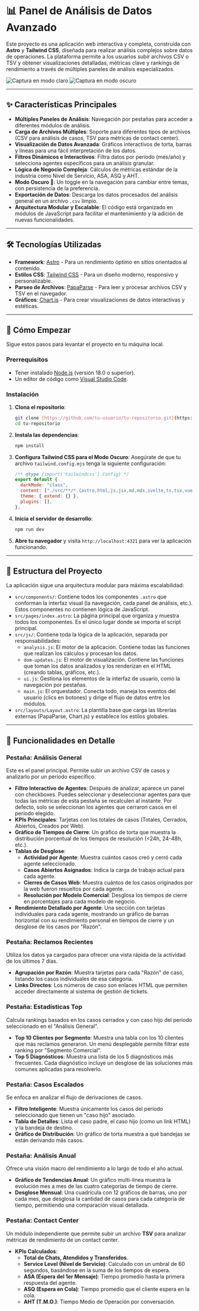 # 📊 Panel de Análisis de Datos Avanzado

Este proyecto es una aplicación web interactiva y completa, construida con **Astro** y **Tailwind CSS**, diseñada para realizar análisis complejos sobre datos de operaciones. La plataforma permite a los usuarios subir archivos CSV o TSV y obtener visualizaciones detalladas, métricas clave y rankings de rendimiento a través de múltiples paneles de análisis especializados.

![Captura en modo claro](images/screenshot_light.png)
![Captura en modo oscuro](images/screenshot_dark.png)

---

## ✨ Características Principales

- **Múltiples Paneles de Análisis**: Navegación por pestañas para acceder a diferentes módulos de análisis.
- **Carga de Archivos Múltiples**: Soporte para diferentes tipos de archivos (CSV para análisis de casos, TSV para métricas de contact center).
- **Visualización de Datos Avanzada**: Gráficos interactivos de torta, barras y líneas para una fácil interpretación de los datos.
- **Filtros Dinámicos e Interactivos**: Filtra datos por período (mes/año) y selecciona agentes específicos para un análisis granular.
- **Lógica de Negocio Compleja**: Cálculos de métricas estándar de la industria como Nivel de Servicio, ASA, ASQ y AHT.
- **Modo Oscuro 🌙**: Un toggle en la navegación para cambiar entre temas, con persistencia de la preferencia.
- **Exportación de Datos**: Descarga los datos procesados del análisis general en un archivo `.csv` limpio.
- **Arquitectura Modular y Escalable**: El código está organizado en módulos de JavaScript para facilitar el mantenimiento y la adición de nuevas funcionalidades.

---

## 🛠️ Tecnologías Utilizadas

- **Framework**: [Astro](https://astro.build/) - Para un rendimiento óptimo en sitios orientados al contenido.
- **Estilos CSS**: [Tailwind CSS](https://tailwindcss.com/) - Para un diseño moderno, responsivo y personalizable.
- **Parseo de Archivos**: [PapaParse](https://www.papaparse.com/) - Para leer y procesar archivos CSV y TSV en el navegador.
- **Gráficos**: [Chart.js](https://www.chartjs.org/) - Para crear visualizaciones de datos interactivas y estéticas.

---

## 🚀 Cómo Empezar

Sigue estos pasos para levantar el proyecto en tu máquina local.

### Prerrequisitos

- Tener instalado [Node.js](https://nodejs.org/) (versión 18.0 o superior).
- Un editor de código como [Visual Studio Code](https://code.visualstudio.com/).

### Instalación

1.  **Clona el repositorio**:

    ```bash
    git clone [https://github.com/tu-usuario/tu-repositorio.git](https://github.com/tu-usuario/tu-repositorio.git)
    cd tu-repositorio
    ```

2.  **Instala las dependencias**:

    ```bash
    npm install
    ```

3.  **Configura Tailwind CSS para el Modo Oscuro**:
    Asegúrate de que tu archivo `tailwind.config.mjs` tenga la siguiente configuración:

    ```javascript
    /** @type {import('tailwindcss').Config} */
    export default {
      darkMode: "class",
      content: ["./src/**/*.{astro,html,js,jsx,md,mdx,svelte,ts,tsx,vue}"],
      theme: { extend: {} },
      plugins: [],
    };
    ```

4.  **Inicia el servidor de desarrollo**:

    ```bash
    npm run dev
    ```

5.  **Abre tu navegador** y visita `http://localhost:4321` para ver la aplicación funcionando.

---

## 📁 Estructura del Proyecto

La aplicación sigue una arquitectura modular para máxima escalabilidad:

- `src/components/`: Contiene todos los componentes `.astro` que conforman la interfaz visual (la navegación, cada panel de análisis, etc.). Estos componentes no contienen lógica de JavaScript.
- `src/pages/index.astro`: La página principal que organiza y muestra todos los componentes. Es el único lugar donde se importa el script principal.
- `src/js/`: Contiene toda la lógica de la aplicación, separada por responsabilidades:
  - `analysis.js`: El motor de la aplicación. Contiene todas las funciones que realizan los cálculos y procesan los datos.
  - `dom-updates.js`: El motor de visualización. Contiene las funciones que toman los datos analizados y los renderizan en el HTML (creando tablas, gráficos, etc.).
  - `ui.js`: Gestiona los elementos de la interfaz de usuario, como la navegación por pestañas.
  - `main.js`: El orquestador. Conecta todo, maneja los eventos del usuario (clics en botones) y dirige el flujo de datos entre los módulos.
- `src/layouts/Layout.astro`: La plantilla base que carga las librerías externas (PapaParse, Chart.js) y establece los estilos globales.

---

## 🔎 Funcionalidades en Detalle

### Pestaña: Análisis General

Este es el panel principal. Permite subir un archivo CSV de casos y analizarlo por un período específico.

- **Filtro Interactivo de Agentes**: Después de analizar, aparece un panel con checkboxes. Puedes seleccionar y deseleccionar agentes para que todas las métricas de esta pestaña se recalculen al instante. Por defecto, solo se seleccionan los agentes que cerraron casos en el período elegido.
- **KPIs Principales**: Tarjetas con los totales de casos (Totales, Cerrados, Abiertos, Creados por Web).
- **Gráfico de Tiempos de Cierre**: Un gráfico de torta que muestra la distribución porcentual de los tiempos de resolución (<24h, 24-48h, etc.).
- **Tablas de Desglose**:
  - **Actividad por Agente**: Muestra cuántos casos creó y cerró cada agente seleccionado.
  - **Casos Abiertos Asignados**: Indica la carga de trabajo actual para cada agente.
  - **Cierres de Casos Web**: Muestra cuántos de los casos originados por la web fueron resueltos por cada agente.
  - **Resolución por Modelo Comercial**: Desglosa los tiempos de cierre en porcentajes para cada modelo de negocio.
- **Rendimiento Detallado por Agente**: Una sección con tarjetas individuales para cada agente, mostrando un gráfico de barras horizontal con su rendimiento personal en tiempos de cierre y un desglose de los casos por "Razón".

### Pestaña: Reclamos Recientes

Utiliza los datos ya cargados para ofrecer una vista rápida de la actividad de los últimos 7 días.

- **Agrupación por Razón**: Muestra tarjetas para cada "Razón" de caso, listando los casos individuales de esa categoría.
- **Links Directos**: Los números de caso son enlaces HTML que permiten acceder directamente al sistema de gestión de tickets.

### Pestaña: Estadísticas Top

Calcula rankings basados en los casos cerrados y con caso hijo del período seleccionado en el "Análisis General".

- **Top 10 Clientes por Segmento**: Muestra una tabla con los 10 clientes que más reclamos generaron. Un menú desplegable permite filtrar este ranking por "Segmento Comercial".
- **Top 5 Diagnósticos**: Muestra una lista de los 5 diagnósticos más frecuentes. Cada diagnóstico incluye un desglose de las soluciones más comunes aplicadas para resolverlo.

### Pestaña: Casos Escalados

Se enfoca en analizar el flujo de derivaciones de casos.

- **Filtro Inteligente**: Muestra únicamente los casos del período seleccionado que tienen un "caso hijo" asociado.
- **Tabla de Detalles**: Lista el caso padre, el caso hijo (como un link HTML) y la bandeja de destino.
- **Gráfico de Distribución**: Un gráfico de torta muestra a qué bandejas se están derivando más casos.

### Pestaña: Análisis Anual

Ofrece una visión macro del rendimiento a lo largo de todo el año actual.

- **Gráfico de Tendencias Anual**: Un gráfico multi-línea muestra la evolución mes a mes de las cuatro categorías de tiempo de cierre.
- **Desglose Mensual**: Una cuadrícula con 12 gráficos de barras, uno por cada mes, que desglosa la cantidad de casos para cada categoría de tiempo, permitiendo una comparación visual detallada.

### Pestaña: Contact Center

Un módulo independiente que permite subir un archivo **TSV** para analizar métricas de rendimiento de un contact center.

- **KPIs Calculados**:
  - **Total de Chats, Atendidos y Transferidos**.
  - **Service Level (Nivel de Servicio)**: Calculado con un umbral de 60 segundos, basándose en la suma de los tiempos de espera.
  - **ASA (Espera del 1er Mensaje)**: Tiempo promedio hasta la primera respuesta del agente.
  - **ASQ (Espera en Cola)**: Tiempo promedio que el cliente espera en la cola.
  - **AHT (T.M.O.)**: Tiempo Medio de Operación por conversación.
